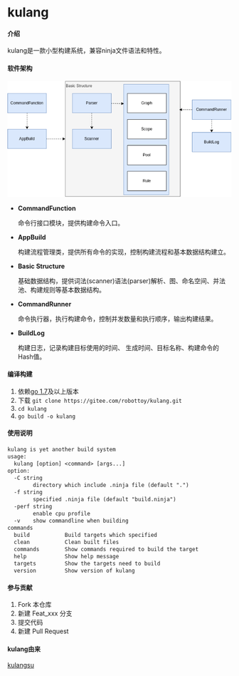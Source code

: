 # kulang

#### 介绍
kulang是一款小型构建系统，兼容ninja文件语法和特性。

#### 软件架构

![](/docs/figures/kulang_arch.png)

- **CommandFunction**

    命令行接口模块，提供构建命令入口。

- **AppBuild**

    构建流程管理类，提供所有命令的实现，控制构建流程和基本数据结构建立。

- **Basic Structure**

    基础数据结构，提供词法(scanner)语法(parser)解析、图、命名空间、并法池、构建规则等基本数据结构。

- **CommandRunner**

    命令执行器，执行构建命令，控制并发数量和执行顺序，输出构建结果。

- **BuildLog**
    
    构建日志，记录构建目标使用的时间、 生成时间、目标名称、构建命令的Hash值。

#### 编译构建

1.  依赖[go 1.7](https://golang.google.cn/dl/)及以上版本
2.  下载 `git clone https://gitee.com/robottoy/kulang.git`
3.  `cd kulang`
4.  `go build -o kulang`

#### 使用说明

```
kulang is yet another build system
usage:
  kulang [option] <command> [args...]
option:
  -C string
    	directory which include .ninja file (default ".")
  -f string
    	specified .ninja file (default "build.ninja")
  -perf string
    	enable cpu profile
  -v	show commandline when building
commands
  build           Build targets which specified
  clean           Clean built files
  commands        Show commands required to build the target
  help            Show help message
  targets         Show the targets need to build
  version         Show version of kulang
```

#### 参与贡献

1.  Fork 本仓库
2.  新建 Feat_xxx 分支
3.  提交代码
4.  新建 Pull Request

#### kulang由来
[kulangsu](https://kulangsuisland.org)
